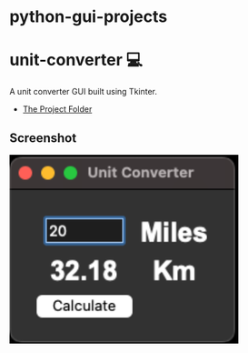 # python-gui-projects

# unit-converter 💻

A unit converter GUI built using Tkinter.

- [The Project Folder]()

## Screenshot

<img alt="Snake Game Screenshot" width="80%" src="./unit-converter/unit_converter_screenshot.png" /><br>
